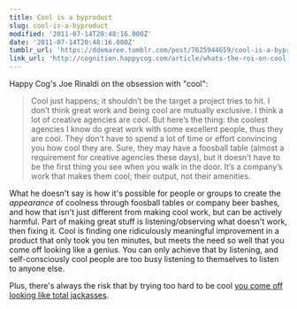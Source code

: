 ```yaml
---
title: Cool is a byproduct
slug: cool-is-a-byproduct
modified: '2011-07-14T20:48:16.000Z'
date: '2011-07-14T20:48:16.000Z'
tumblr_url: 'https://ddemaree.tumblr.com/post/7625944659/cool-is-a-byproduct'
link_url: 'http://cognition.happycog.com/article/whats-the-roi-on-cool'
---
```

Happy Cog's Joe Rinaldi on the obsession with "cool":

> Cool just happens; it shouldn’t be the target a project tries to hit. I don’t think great work and being cool are mutually exclusive. I think a lot of creative agencies are cool. But here’s the thing: the coolest agencies I know do great work with some excellent people, thus they are cool. They don’t have to spend a lot of time or effort convincing you how cool they are. Sure, they may have a foosball table (almost a requirement for creative agencies these days), but it doesn’t have to be the first thing you see when you walk in the door. It’s a company’s work that makes them cool; their output, not their amenities.

What he doesn't say is how it's possible for people or groups to create the _appearance_ of coolness through foosball tables or company beer bashes, and how that isn't just different from making cool work, but can be actively harmful. Part of making great stuff is listening/observing what doesn't work, then fixing it. Cool is finding one ridiculously meaningful improvement in a product that only took you ten minutes, but meets the need so well that you come off looking like a genius. You can only achieve that by listening, and self-consciously cool people are too busy listening to themselves to listen to anyone else.

Plus, there's always the risk that by trying too hard to be cool [you come off looking like total jackasses](http://jobs.scopely.com/).
